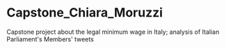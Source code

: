 # Capstone_Chiara_Moruzzi
Capstone project about the legal minimum wage in Italy; analysis of Italian Parliament's Members' tweets 
